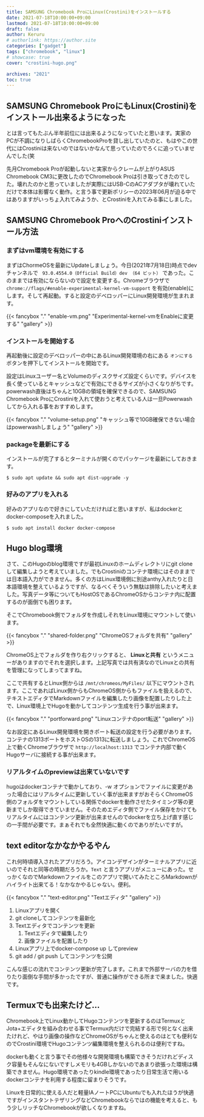 ```yaml
---
title: SAMSUNG Chromebook ProにLinux(Crostini)をインストールする
date: 2021-07-18T10:00:00+09:00
lastmod: 2021-07-18T10:00:00+09:00
draft: false
author: Keruru
# authorlink: https://author.site
categories: ["gadget"]
tags: ["chromebook", "linux"]
# showcase: true
cover: "crostini-hugo.png"

archives: "2021"
toc: true
---
```


## SAMSUNG Chromebook ProにもLinux(Crostini)をインストール出来るようになった

とは言ってもたぶん半年前位には出来るようになっていたと思います。実家のPCが不調になりしばらくChromebookProを貸し出していたのと、もはやこの世代にはCrostiniは来ないのではないかなんて思っていたのでろくに追っていませんでした(笑

先月Chromebook Proが起動しないと実家からクレームが上がりASUS Chromebook CM3に更改したのでChromebook Proは引き取ってきたのでした。壊れたのかと思っていましたが実際にはUSB-CのACアダプタが壊れていただけで本体は影響なく動作。と言う事で更新ポリシーの2023年06月が迫る中ではありますがいっちょ入れてみようか、とCrostiniを入れてみる事にしました。

## SAMSUNG Chromebook ProへのCrostiniインストール方法

### まずはvm環境を有効にする

まずはChormeOSを最新にUpdateしましょう。今日(2021年7月18日)時点でdevチャンネルで ` 93.0.4554.0（Official Build）dev （64 ビット）` であった。このままでは有効にならないので設定を変更する。Chromeブラウザで `chrome://flags/#enable-experimental-kernel-vm-support` を有効(enable)にします。そして再起動。すると設定のデベロッパーにLinux開発環境が生まれます。

{{< fancybox "." "enable-vm.png" "Experimental-kernel-vmをEnableに変更する" "gallery" >}}

### インストールを開始する

再起動後に設定のデベロッパーの中にあるLinux開発環境の右にある `オンにする` ボタンを押下してインストールを開始です。

設定はLinuxユーザー名とVolumeのディスクサイズ設定くらいです。デバイスを長く使っているとキャッシュなどで有効にできるサイズが小さくなりがちです。powerwash直後はちゃんと10GBの領域を確保できるので、SAMSUNG Chromebook ProにCrostiniを入れて使おうと考えている人は一旦Powerwashしてから入れる事をおすすめします。

{{< fancybox "." "volume-setup.png" "キャッシュ等で10GB確保できない場合はpowerwashしましょう" "gallery" >}}

### packageを最新にする

インストールが完了するとターミナルが開くのでパッケージを最新にしておきます。

````
$ sudo apt update && sudo apt dist-upgrade -y
````

### 好みのアプリを入れる

好みのアプリなので好きにしていただければと思いますが、私はdockerとdocker-composeを入れました。

````
$ sudo apt install docker docker-compose
````

## Hugo blog環境

さて、このHugoのblog環境ですが最初Linuxのホームディレクトリにgit cloneして編集しようと考えていました。でもCrostiniのコンテナ環境にはそのままでは日本語入力ができません。多くの方はLinux環境側に別途anthy入れたりと日本語環境を整えているようですが、なるべくそういう無駄は排除したいと考えました。写真データ等についてもHostOSであるChromeOSからコンテナ内に配置するのが面倒でも困ります。

そこでChromebook側でフォルダを作成しそれをLinux環境にマウントして使います。

{{< fancybox "." "shared-folder.png" "ChromeOSフォルダを共有" "gallery" >}}

ChromeOS上でフォルダを作り右クリックすると、 **Linuxと共有** というメニューがありますのでそれを選択します。上記写真では共有済なのでLinuxとの共有を管理になってしまってますね。

ここで共有するとLinux側からは `/mnt/chromeos/MyFiles/` 以下にマウントされます。ここであればLinux側からもChromeOS側からもファイルを扱えるので、テキストエディタでMarkdownファイルを編集したり画像を配置したりした上で、Linux環境上でHugoを動かしてコンテンツ生成を行う事が出来ます。

{{< fancybox "." "portforward.png" "Linuxコンテナのport転送" "gallery" >}}

なお設定にあるLinux開発環境を開きポート転送の設定を行う必要があります。コンテナの1313ポートをホストOSの1313に転送しましょう。これでChromeOS上で動くChromeブラウザで `http://localhost:1313` でコンテナ内部で動くHugoサーバに接続する事が出来ます。

### リアルタイムのpreviewは出来ていないです

hugoはdockerコンテナで動かしており、-w オプションでファイルに変更があった場合にはリアルタイムに更新していく事が出来ますがおそらくChromeOS側のフォルダをマウントしている関係でdockerを動作させたタイミング等の更新までしか取得できていません。そのためエディタ側でファイル保存をかけてもリアルタイムにはコンテンツ更新が出来ませんのでdockerを立ち上げ直す感じの一手間が必要です。まぁそれでも全然快適に動くのでありがたいですが。

## text editorなかなかやるやん

これ何時頃導入されたアプリだろう。アイコンデザインがターミナルアプリに近いのでそれと同等の時期だろうか。`Text` と言うアプリがメニューにあった。せっかくなのでMarkdownファイルをこのアプリで開いてみたところMarkdownがハイライト出来てる！なかなかやるじゃない。便利。

{{< fancybox "." "text-editor.png" "Textエディタ" "gallery" >}}

1. Linuxアプリを開く
1. git cloneしてコンテンツを最新化
1. Textエディタでコンテンツを更新
    1. Textエディタで編集したり
    1. 画像ファイルを配置したり
1. Linuxアプリ上でdocker-compose up してpreview
1. git add / git push してコンテンツを公開

こんな感じの流れでコンテンツ更新が完了します。これまで外部サーバの力を借りたり面倒な手間が多かったですが、普通に操作ができる所まで来ました。快適です。

## Termuxでも出来たけど...

Chromebook上でLinux動かしてHugoコンテンツを更新するのはTermuxとJota+エディタを組み合わせる事でTermux内だけで完結する形で何となく出来たけれど、やはり画像の操作などChromeOSがちゃんと使えるのはとても便利なのでCrostini環境でHugoコンテンツ編集環境を整えられるのは便利ですね。

dockerも動くと言う事でその他様々な開発環境も構築できそうだけれどディスク容量もそんなにないですしメモリも4GBしかないのであまり欲張った環境は構築できません。Hugo環境であったりkindle環境であったり日常生活で用いるdockerコンテナを利用する程度に留まりそうです。

Linuxを日常的に使える人だと軽量IAノートPCにUbuntuでも入れたほうが快適ですがインスタントテザリングなどChromebookならではの機能を考えると、もう少しリッチなChromebookが欲しくなりますね。

